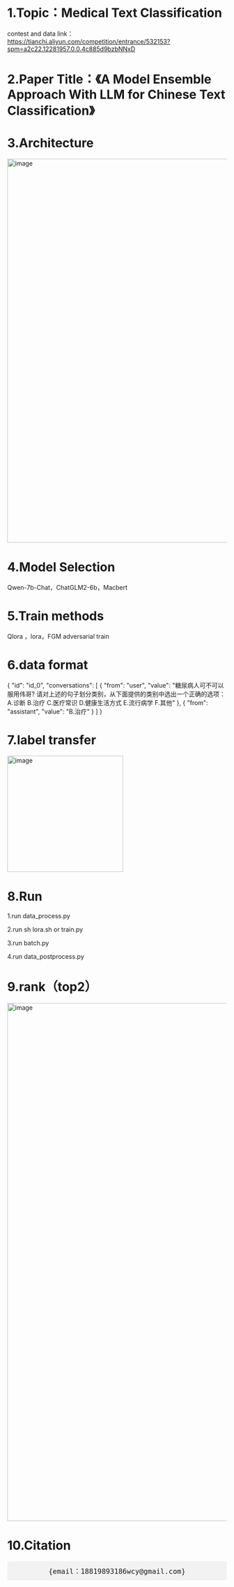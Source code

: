# 1.Topic：Medical Text Classification

contest and data link：https://tianchi.aliyun.com/competition/entrance/532153?spm=a2c22.12281957.0.0.4c885d9bzbNNxD

# 2.Paper Title：《A Model Ensemble Approach With LLM for Chinese Text Classification》

# 3.Architecture

<img width="879" alt="image" src="https://github.com/swaggy66/Chinese-Text-Classification/assets/91064816/40abb620-fd53-4140-a1c4-82aad6c73f4c">






# 4.Model Selection

Qwen-7b-Chat，ChatGLM2-6b，Macbert

# 5.Train methods

Qlora ，lora，FGM adversarial train

# 6.data format

{
    "id": "id_0",
    "conversations": [
      {
        "from": "user",
        "value": "糖尿病人可不可以服用伟哥? 请对上述的句子划分类别，从下面提供的类别中选出一个正确的选项：A.诊断 B.治疗 C.医疗常识 D.健康生活方式 E.流行病学 F.其他"
      },
      {
        "from": "assistant",
        "value": "B.治疗"
      }
    ]
  }
# 7.label transfer

<img width="266" alt="image" src="https://github.com/swaggy66/Chinese-Text-Classification/assets/91064816/9abc3923-a355-4d74-9cf5-f15c836613d8">

# 8.Run
1.run data_process.py

2.run sh lora.sh or train.py

3.run batch.py

4.run data_postprocess.py

# 9.rank（top2）

<img width="1186" alt="image" src="https://github.com/swaggy66/Chinese-Text-Classification/assets/91064816/cde1dad6-b85d-437b-809e-3362d8850745">

# 10.Citation
<kbd style="background-color: #f2f2f2; padding: 10px; border-radius: 5px; display: block; text-align: center; font-size: 16px;">
    {email：18819893186wcy@gmail.com}
</kbd>



